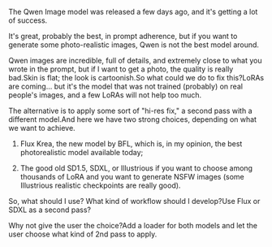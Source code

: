 The Qwen Image model was released a few days ago, and it's getting a lot of success.

It's great, probably the best, in prompt adherence, but if you want to generate some photo-realistic images, Qwen is not the best model around.

Qwen images are incredible, full of details, and extremely close to what you wrote in the prompt, but if I want to get a photo, the quality is really bad.Skin is flat; the look is cartoonish.So what could we do to fix this?LoRAs are coming... but it's the model that was not trained (probably) on real people's images, and a few LoRAs will not help too much.

The alternative is to apply some sort of "hi-res fix," a second pass with a different model.And here we have two strong choices, depending on what we want to achieve.

1) Flux Krea, the new model by BFL, which is, in my opinion, the best photorealistic model available today;

2) The good old SD1.5, SDXL, or Illustrious if you want to choose among thousands of LoRA and you want to generate NSFW images (some Illustrious realistic checkpoints are really good).

So, what should I use? What kind of workflow should I develop?Use Flux or SDXL as a second pass?

Why not give the user the choice?Add a loader for both models and let the user choose what kind of 2nd pass to apply.

